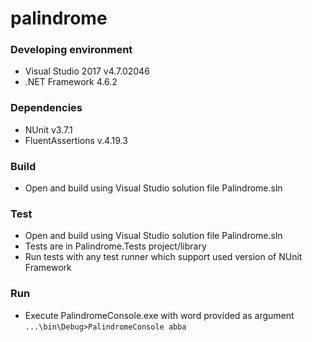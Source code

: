 # palindrome

### Developing environment
 - Visual Studio 2017 v4.7.02046
 - .NET Framework 4.6.2
 
### Dependencies
 - NUnit v3.7.1
 - FluentAssertions v.4.19.3
 
### Build
 - Open and build using Visual Studio solution file Palindrome.sln
 
 
### Test
 - Open and build using Visual Studio solution file Palindrome.sln
 - Tests are in Palindrome.Tests project/library
 - Run tests with any test runner which support used version of NUnit Framework
 
### Run
 - Execute PalindromeConsole.exe with word provided as argument  
 `...\bin\Debug>PalindromeConsole abba`
 
 

